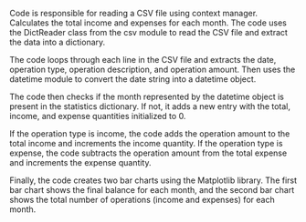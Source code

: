Code is responsible for reading a CSV file using context manager. Calculates the total income and expenses for each month. 
The code uses the DictReader class from the csv module to read the CSV file and extract the data into a dictionary.

The code loops through each line in the CSV file and extracts the date, 
operation type, operation description, and operation amount. 
Then uses the datetime module to convert the date string into a datetime object.

The code then checks if the month represented by the datetime object is present in the statistics dictionary.
If not, it adds a new entry with the total, income, and expense quantities initialized to 0.

If the operation type is income, the code adds the operation amount to the total income
and increments the income quantity. 
If the operation type is expense, the code subtracts the operation amount from 
the total expense and increments the expense quantity.

Finally, the code creates two bar charts using the Matplotlib library. 
The first bar chart shows the final balance for each month, 
and the second bar chart shows the total number of operations (income and expenses) for each month.
